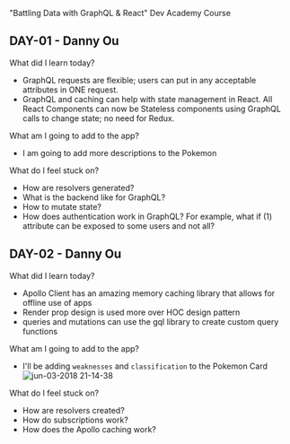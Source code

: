 "Battling Data with GraphQL & React" Dev Academy Course

## DAY-01 - Danny Ou

What did I learn today?

- GraphQL requests are flexible; users can put in any acceptable attributes in ONE request.
- GraphQL and caching can help with state management in React. All React Components can now be Stateless components using GraphQL calls to change state; no need for Redux.

What am I going to add to the app?

- I am going to add more descriptions to the Pokemon

What do I feel stuck on?

- How are resolvers generated?
- What is the backend like for GraphQL?
- How to mutate state?
- How does authentication work in GraphQL? For example, what if (1) attribute can be exposed to some users and not all?

## DAY-02 - Danny Ou

What did I learn today?

- Apollo Client has an amazing memory caching library that allows for offline use of apps
- Render prop design is used more over HOC design pattern
- queries and mutations can use the gql library to create custom query functions

What am I going to add to the app?

- I'll be adding `weaknesses` and `classification` to the Pokemon Card
  ![jun-03-2018 21-14-38](https://user-images.githubusercontent.com/22857997/40897974-361b2236-6773-11e8-889f-d0d568524af4.gif)

What do I feel stuck on?

- How are resolvers created?
- How do subscriptions work?
- How does the Apollo caching work?
